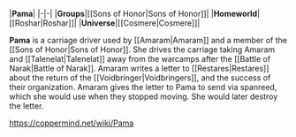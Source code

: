 |**Pama**|
|-|-|
|**Groups**|[[Sons of Honor\|Sons of Honor]]|
|**Homeworld**|[[Roshar\|Roshar]]|
|**Universe**|[[Cosmere\|Cosmere]]|

**Pama** is a carriage driver used by [[Amaram\|Amaram]] and a member of the [[Sons of Honor\|Sons of Honor]].
She drives the carriage taking Amaram and [[Talenelat\|Talenelat]] away from the warcamps after the [[Battle of Narak\|Battle of Narak]]. Amaram writes a letter to [[Restares\|Restares]] about the return of the [[Voidbringer\|Voidbringers]], and the success of their organization. Amaram gives the letter to Pama to send via spanreed, which she would use when they stopped moving. She would later destroy the letter.



https://coppermind.net/wiki/Pama